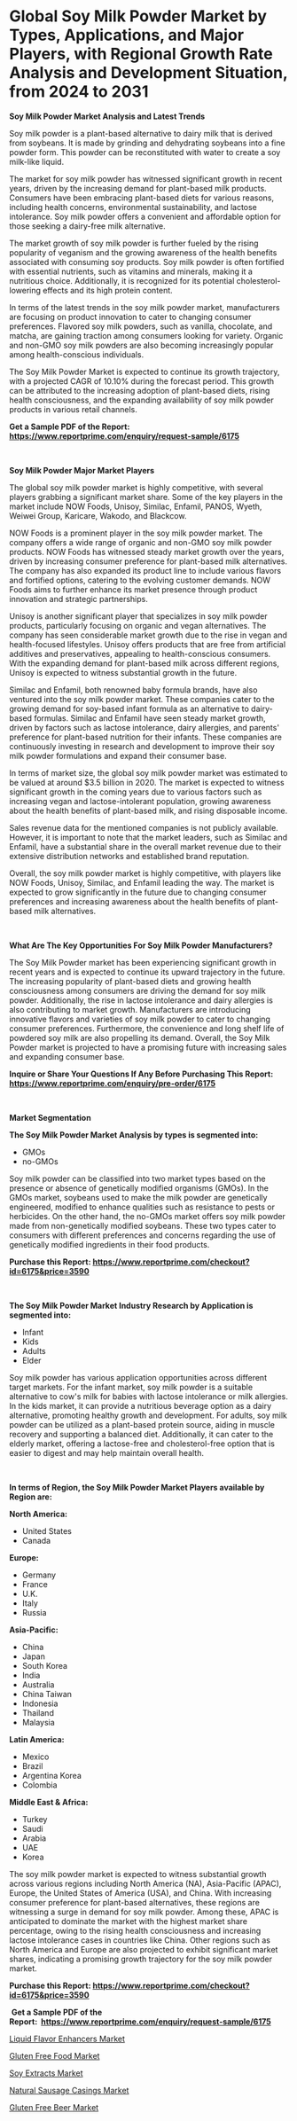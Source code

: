 <p><h1>Global Soy Milk Powder Market by Types, Applications, and Major Players, with Regional Growth Rate Analysis and Development Situation, from 2024 to 2031</h1></p><p><strong>Soy Milk Powder Market Analysis and Latest Trends</strong></p>
<p><p>Soy milk powder is a plant-based alternative to dairy milk that is derived from soybeans. It is made by grinding and dehydrating soybeans into a fine powder form. This powder can be reconstituted with water to create a soy milk-like liquid.</p><p>The market for soy milk powder has witnessed significant growth in recent years, driven by the increasing demand for plant-based milk products. Consumers have been embracing plant-based diets for various reasons, including health concerns, environmental sustainability, and lactose intolerance. Soy milk powder offers a convenient and affordable option for those seeking a dairy-free milk alternative.</p><p>The market growth of soy milk powder is further fueled by the rising popularity of veganism and the growing awareness of the health benefits associated with consuming soy products. Soy milk powder is often fortified with essential nutrients, such as vitamins and minerals, making it a nutritious choice. Additionally, it is recognized for its potential cholesterol-lowering effects and its high protein content.</p><p>In terms of the latest trends in the soy milk powder market, manufacturers are focusing on product innovation to cater to changing consumer preferences. Flavored soy milk powders, such as vanilla, chocolate, and matcha, are gaining traction among consumers looking for variety. Organic and non-GMO soy milk powders are also becoming increasingly popular among health-conscious individuals.</p><p>The Soy Milk Powder Market is expected to continue its growth trajectory, with a projected CAGR of 10.10% during the forecast period. This growth can be attributed to the increasing adoption of plant-based diets, rising health consciousness, and the expanding availability of soy milk powder products in various retail channels.</p></p>
<p><strong>Get a Sample PDF of the Report:&nbsp; <a href="https://www.reportprime.com/enquiry/request-sample/6175">https://www.reportprime.com/enquiry/request-sample/6175</a></strong></p>
<p>&nbsp;</p>
<p><strong>Soy Milk Powder Major Market Players</strong></p>
<p><p>The global soy milk powder market is highly competitive, with several players grabbing a significant market share. Some of the key players in the market include NOW Foods, Unisoy, Similac, Enfamil, PANOS, Wyeth, Weiwei Group, Karicare, Wakodo, and Blackcow.</p><p>NOW Foods is a prominent player in the soy milk powder market. The company offers a wide range of organic and non-GMO soy milk powder products. NOW Foods has witnessed steady market growth over the years, driven by increasing consumer preference for plant-based milk alternatives. The company has also expanded its product line to include various flavors and fortified options, catering to the evolving customer demands. NOW Foods aims to further enhance its market presence through product innovation and strategic partnerships.</p><p>Unisoy is another significant player that specializes in soy milk powder products, particularly focusing on organic and vegan alternatives. The company has seen considerable market growth due to the rise in vegan and health-focused lifestyles. Unisoy offers products that are free from artificial additives and preservatives, appealing to health-conscious consumers. With the expanding demand for plant-based milk across different regions, Unisoy is expected to witness substantial growth in the future.</p><p>Similac and Enfamil, both renowned baby formula brands, have also ventured into the soy milk powder market. These companies cater to the growing demand for soy-based infant formula as an alternative to dairy-based formulas. Similac and Enfamil have seen steady market growth, driven by factors such as lactose intolerance, dairy allergies, and parents' preference for plant-based nutrition for their infants. These companies are continuously investing in research and development to improve their soy milk powder formulations and expand their consumer base.</p><p>In terms of market size, the global soy milk powder market was estimated to be valued at around $3.5 billion in 2020. The market is expected to witness significant growth in the coming years due to various factors such as increasing vegan and lactose-intolerant population, growing awareness about the health benefits of plant-based milk, and rising disposable income.</p><p>Sales revenue data for the mentioned companies is not publicly available. However, it is important to note that the market leaders, such as Similac and Enfamil, have a substantial share in the overall market revenue due to their extensive distribution networks and established brand reputation.</p><p>Overall, the soy milk powder market is highly competitive, with players like NOW Foods, Unisoy, Similac, and Enfamil leading the way. The market is expected to grow significantly in the future due to changing consumer preferences and increasing awareness about the health benefits of plant-based milk alternatives.</p></p>
<p>&nbsp;</p>
<p><strong>What Are The Key Opportunities For Soy Milk Powder Manufacturers?</strong></p>
<p><p>The Soy Milk Powder market has been experiencing significant growth in recent years and is expected to continue its upward trajectory in the future. The increasing popularity of plant-based diets and growing health consciousness among consumers are driving the demand for soy milk powder. Additionally, the rise in lactose intolerance and dairy allergies is also contributing to market growth. Manufacturers are introducing innovative flavors and varieties of soy milk powder to cater to changing consumer preferences. Furthermore, the convenience and long shelf life of powdered soy milk are also propelling its demand. Overall, the Soy Milk Powder market is projected to have a promising future with increasing sales and expanding consumer base.</p></p>
<p><strong>Inquire or Share Your Questions If Any Before Purchasing This Report: <a href="https://www.reportprime.com/enquiry/pre-order/6175">https://www.reportprime.com/enquiry/pre-order/6175</a></strong></p>
<p>&nbsp;</p>
<p><strong>Market Segmentation</strong></p>
<p><strong>The Soy Milk Powder Market Analysis by types is segmented into:</strong></p>
<p><ul><li>GMOs</li><li>no-GMOs</li></ul></p>
<p><p>Soy milk powder can be classified into two market types based on the presence or absence of genetically modified organisms (GMOs). In the GMOs market, soybeans used to make the milk powder are genetically engineered, modified to enhance qualities such as resistance to pests or herbicides. On the other hand, the no-GMOs market offers soy milk powder made from non-genetically modified soybeans. These two types cater to consumers with different preferences and concerns regarding the use of genetically modified ingredients in their food products.</p></p>
<p><strong>Purchase this Report:&nbsp;<a href="https://www.reportprime.com/checkout?id=6175&price=3590">https://www.reportprime.com/checkout?id=6175&price=3590</a></strong></p>
<p>&nbsp;</p>
<p><strong>The Soy Milk Powder Market Industry Research by Application is segmented into:</strong></p>
<p><ul><li>Infant</li><li>Kids</li><li>Adults</li><li>Elder</li></ul></p>
<p><p>Soy milk powder has various application opportunities across different target markets. For the infant market, soy milk powder is a suitable alternative to cow's milk for babies with lactose intolerance or milk allergies. In the kids market, it can provide a nutritious beverage option as a dairy alternative, promoting healthy growth and development. For adults, soy milk powder can be utilized as a plant-based protein source, aiding in muscle recovery and supporting a balanced diet. Additionally, it can cater to the elderly market, offering a lactose-free and cholesterol-free option that is easier to digest and may help maintain overall health.</p></p>
<p>&nbsp;</p>
<p><strong>In terms of Region, the Soy Milk Powder Market Players available by Region are:</strong></p>
<p>
    <p> <strong> North America: </strong>
        <ul>
            <li>United States</li>
            <li>Canada</li>
        </ul>
        </p> 
    <p> <strong> Europe: </strong>
        <ul>
            <li>Germany</li>
            <li>France</li>
            <li>U.K.</li>
            <li>Italy</li>
            <li>Russia</li>
        </ul>
        </p> 
    <p> <strong> Asia-Pacific: </strong>
        <ul>
            <li>China</li>
            <li>Japan</li>
            <li>South Korea</li>
            <li>India</li>
            <li>Australia</li>
            <li>China Taiwan</li>
            <li>Indonesia</li>
            <li>Thailand</li>
            <li>Malaysia</li>
        </ul>
        </p> 
    <p> <strong> Latin America: </strong>
        <ul>
            <li>Mexico</li>
            <li>Brazil</li>
            <li>Argentina Korea</li>
            <li>Colombia</li>
        </ul>
        </p> 
    <p> <strong> Middle East & Africa: </strong>
        <ul>
            <li>Turkey</li>
            <li>Saudi</li>
            <li>Arabia</li>
            <li>UAE</li>
            <li>Korea</li>
        </ul>
    </p>
    </p>
<p><p>The soy milk powder market is expected to witness substantial growth across various regions including North America (NA), Asia-Pacific (APAC), Europe, the United States of America (USA), and China. With increasing consumer preference for plant-based alternatives, these regions are witnessing a surge in demand for soy milk powder. Among these, APAC is anticipated to dominate the market with the highest market share percentage, owing to the rising health consciousness and increasing lactose intolerance cases in countries like China. Other regions such as North America and Europe are also projected to exhibit significant market shares, indicating a promising growth trajectory for the soy milk powder market.</p></p>
<p><strong>Purchase this Report: <a href="https://www.reportprime.com/checkout?id=6175&price=3590">https://www.reportprime.com/checkout?id=6175&price=3590</a></strong></p>
<p>&nbsp;<strong>Get a Sample PDF of the Report:&nbsp;&nbsp;<a href="https://www.reportprime.com/enquiry/request-sample/6175">https://www.reportprime.com/enquiry/request-sample/6175</a></strong></p>
<p><strong></strong></p>
<p><p><a href="https://github.com/jsmusil/Market-Research-Report-List-1/blob/main/liquid-flavor-enhancers-market.md">Liquid Flavor Enhancers Market</a></p><p><a href="https://github.com/johnbach50/Market-Research-Report-List-1/blob/main/gluten-free-food-market.md">Gluten Free Food Market</a></p><p><a href="https://github.com/jhcraigie/Market-Research-Report-List-1/blob/main/soy-extracts-market.md">Soy Extracts Market</a></p><p><a href="https://github.com/beatblasta/Market-Research-Report-List-1/blob/main/natural-sausage-casings-market.md">Natural Sausage Casings Market</a></p><p><a href="https://github.com/bobicer/Market-Research-Report-List-1/blob/main/gluten-free-beer-market.md">Gluten Free Beer Market</a></p></p>